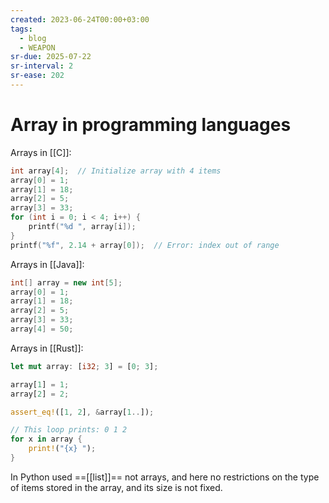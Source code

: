 ```yaml
---
created: 2023-06-24T00:00+03:00
tags:
  - blog
  - WEAPON
sr-due: 2025-07-22
sr-interval: 2
sr-ease: 202
---
```


# Array in programming languages

Arrays in [[C]]:

```c
int array[4];  // Initialize array with 4 items
array[0] = 1;
array[1] = 18;
array[2] = 5;
array[3] = 33;
for (int i = 0; i < 4; i++) {
    printf("%d ", array[i]);
}
printf("%f", 2.14 + array[0]);  // Error: index out of range
```

Arrays in [[Java]]:

```java
int[] array = new int[5];
array[0] = 1;
array[1] = 18;
array[2] = 5;
array[3] = 33;
array[4] = 50;
```

Arrays in [[Rust]]:

```rust
let mut array: [i32; 3] = [0; 3];

array[1] = 1;
array[2] = 2;

assert_eq!([1, 2], &array[1..]);

// This loop prints: 0 1 2
for x in array {
    print!("{x} ");
}
```

In Python used ==[[list]]== not arrays, and here no restrictions on the type of items stored in the array, and its size is not fixed.
<!--SR:!2023-07-29,10,250-->

